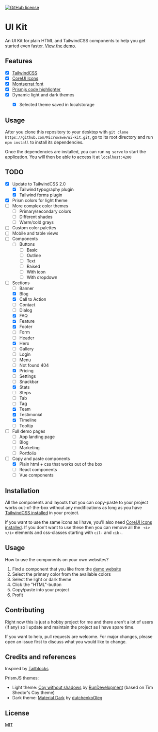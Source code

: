  [![GitHub license](https://img.shields.io/github/license/Microwawe/angular-quickstart)](https://github.com/Microwawe/angular-quickstart)


# UI Kit


An UI Kit for plain HTML and TailwindCSS components to help you get started even faster. [View the demo](https://mirkonowak.com/ui-kit).

## Features

- [x] [TailwindCSS](https://tailwindcss.com/)
- [x] [CoreUI Icons](https://icons.coreui.io/icons/)
- [x] [Montserrat font](https://fonts.google.com/specimen/Montserrat)
- [x] [Prismjs code highlighter](https://prismjs.com/)
- [x] Dynamic light and dark themes
  - [x] Selected theme saved in localstorage


## Usage

After you clone this repository to your desktop with ```git clone https://github.com/Microwawe/ui-kit.git```, go to its root directory and run ```npm install``` to install its dependencies.

Once the dependencies are installed, you can run ``` ng serve ``` to start the application. You will then be able to access it at ```localhost:4200```

## TODO

- [x] Update to TailwindCSS 2.0
  - [x] Tailwind typography plugin
  - [x] Tailwind forms plugin
- [x] Prism colors for light theme
- [ ] More complex color themes
  - [ ] Primary/secondary colors
  - [ ] Different shades
  - [ ] Warm/cold grays
- [ ] Custom color palettes
- [ ] Mobile and table views
- [ ] Components
  - [ ] Buttons
    - [ ] Basic
    - [ ] Outline
    - [ ] Text
    - [ ] Raised
    - [ ] With icon
    - [ ] With dropdown
- [ ] Sections
  - [ ] Banner
  - [x] Blog
  - [x] Call to Action
  - [ ] Contact
  - [ ] Dialog
  - [x] FAQ
  - [x] Feature
  - [x] Footer
  - [ ] Form
  - [ ] Header
  - [x] Hero
  - [ ] Gallery
  - [ ] Login
  - [ ] Menu
  - [ ] Not found 404
  - [x] Pricing
  - [ ] Settings
  - [ ] Snackbar
  - [x] Stats
  - [ ] Steps
  - [ ] Tab
  - [ ] Tag
  - [x] Team
  - [x] Testimonial
  - [x] Timeline
  - [ ] Tooltip
- [ ] Full demo pages
  - [ ] App landing page
  - [ ] Blog
  - [ ] Marketing
  - [ ] Portfolio
- [ ] Copy and paste components
  - [x] Plain html + css that works out of the box
  - [ ] React components
  - [ ] Vue components

## Installation

All the components and layouts that you can copy-paste to your project works out-of-the-box without any modifications as long as you have [TailwindCSS installed](https://tailwindcss.com/docs/installation) in your project.

If you want to use the same icons as I have, you'll also need [CoreUI Icons installed](https://icons.coreui.io/). If you don't want to use these then you can remove all the ``` <i> </i>``` elements and css-classes starting with `cil-` and `cib-`.  

## Usage

How to use the components on your own websites?

1. Find a component that you like from the [demo website](https://mirkonowak.com/ui-kit/home)
2. Select the primary color from the available colors
3. Select the light or dark theme
4. Click the "HTML"-button
5. Copy/paste into your project
6. Profit

## Contributing
Right now this is just a hobby project for me and there aren't a lot of users (if any) so I update and maintain the project as I have spare time.

If you want to help, pull requests are welcome. For major changes, please open an issue first to discuss what you would like to change.


## Credits and references

Inspired by [Tailblocks](https://mertjf.github.io/tailblocks/) 

PrismJS themes:
-  Light theme: [Coy without shadows](https://github.com/PrismJS/prism-themes/blob/master/themes/prism-coy-without-shadows.css) by [RunDevelopment](https://github.com/RunDevelopment) (based on Tim Shedor's Coy theme)
-  Dark theme: [Material Dark](https://github.com/PrismJS/prism-themes/blob/master/themes/prism-material-dark.css) by [dutchenkoOleg](https://github.com/dutchenkoOleg) 

## License
[MIT](https://choosealicense.com/licenses/mit/)

